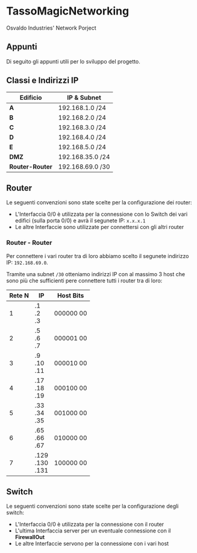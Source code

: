 # TassoMagicNetworking
Osvaldo Industries' Network Porject

## Appunti

Di seguito gli appunti utili per lo sviluppo del progetto.

## Classi e Indirizzi IP

|Edificio|IP & Subnet|
|--------|-----------|
|**A**       |192.168.1.0 /24|
|**B**       |192.168.2.0 /24|
|**C**       |192.168.3.0 /24|
|**D**       |192.168.4.0 /24|
|**E**       |192.168.5.0 /24|
|**DMZ**     |192.168.35.0 /24|
|**Router-Router**|192.168.69.0 /30|

## Router

Le seguenti convenzioni sono state scelte per la configurazione dei router:

* L'Interfaccia 0/0 è utilizzata per la connessione con lo Switch dei vari edifici (sulla porta 0/0) e avrà il segunete IP: `x.x.x.1`
* Le altre Interfaccie sono utilizzate per connettersi con gli altri router

### Router - Router

Per connettere i vari router tra di loro abbiamo scelto il segunete indirizzo IP: `192.168.69.0`.

Tramite una subnet `/30` otteniamo indirizzi IP con al massimo 3 host che sono più che sufficienti pere connettere tutti i router tra di loro:

|Rete N|IP                  |Host Bits|
|------|--------------------|---------|
|1     |.1<br>.2<br>.3      |000000 00|
|2     |.5<br>.6<br>.7      |000001 00|
|3     |.9<br>.10<br>.11    |000010 00|
|4     |.17<br>.18<br>.19   |000100 00|
|5     |.33<br>.34<br>.35   |001000 00|
|6     |.65<br>.66<br>.67   |010000 00|
|7     |.129<br>.130<br>.131|100000 00|

## Switch

Le seguenti convenzioni sono state scelte per la configurazione degli switch:

* L'Interfaccia 0/0 è utilizzata per la connessione con il router
* L'ultima Interfaccia server per un eventuale connessione con il **FirewallOut**
* Le altre Interfaccie servono per la connessione con i vari host


